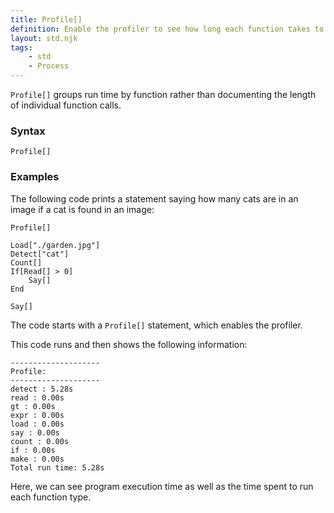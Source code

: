 ```yaml
---
title: Profile[]
definition: Enable the profiler to see how long each function takes to run.
layout: std.njk
tags:
    - std
    - Process
---
```


`Profile[]` groups run time by function rather than documenting the length of individual function calls.

### Syntax

```
Profile[]
```

### Examples

The following code prints a statement saying how many cats are in an image if a cat is found in an image:

```
Profile[]

Load["./garden.jpg"]
Detect["cat"]
Count[]
If[Read[] > 0]
    Say[]
End

Say[]
```

The code starts with a `Profile[]` statement, which enables the profiler.

This code runs and then shows the following information:

```
--------------------
Profile:
--------------------
detect : 5.28s
read : 0.00s
gt : 0.00s
expr : 0.00s
load : 0.00s
say : 0.00s
count : 0.00s
if : 0.00s
make : 0.00s
Total run time: 5.28s
```

Here, we can see program execution time as well as the time spent to run each function type.